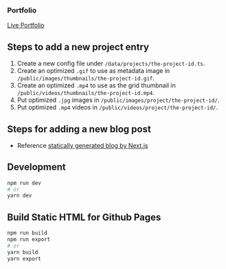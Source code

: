 ### Portfolio

[Live Portfolio](https://z4gon.github.io)

## Steps to add a new project entry

1. Create a new config file under `/data/projects/the-project-id.ts`.
1. Create an optimized `.gif` to use as metadata image in `/public/images/thumbnails/the-project-id.gif`.
1. Create an optimized `.mp4` to use as the grid thumbnail in `/public/videos/thumbnails/the-project-id.mp4`.
1. Put optimized `.jpg` images in `/public/images/project/the-project-id/`.
1. Put optimized `.mp4` videos in `/public/videos/project/the-project-id/`.

## Steps for adding a new blog post

-   Reference [statically generated blog by Next.js](https://github.com/vercel/next.js/tree/canary/examples/blog-starter)

## Development

```bash
npm run dev
# or
yarn dev
```

## Build Static HTML for Github Pages

```bash
npm run build
npm run export
# or
yarn build
yarn export
```
